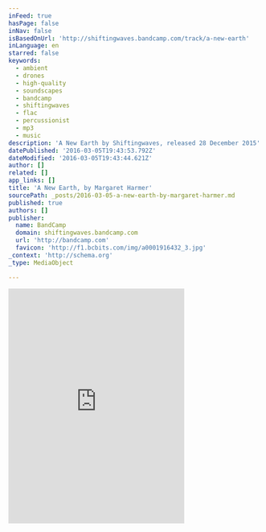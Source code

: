 ```yaml
---
inFeed: true
hasPage: false
inNav: false
isBasedOnUrl: 'http://shiftingwaves.bandcamp.com/track/a-new-earth'
inLanguage: en
starred: false
keywords:
  - ambient
  - drones
  - high-quality
  - soundscapes
  - bandcamp
  - shiftingwaves
  - flac
  - percussionist
  - mp3
  - music
description: 'A New Earth by Shiftingwaves, released 28 December 2015'
datePublished: '2016-03-05T19:43:53.792Z'
dateModified: '2016-03-05T19:43:44.621Z'
author: []
related: []
app_links: []
title: 'A New Earth, by Margaret Harmer'
sourcePath: _posts/2016-03-05-a-new-earth-by-margaret-harmer.md
published: true
authors: []
publisher:
  name: BandCamp
  domain: shiftingwaves.bandcamp.com
  url: 'http://bandcamp.com'
  favicon: 'http://f1.bcbits.com/img/a0001916432_3.jpg'
_context: 'http://schema.org'
_type: MediaObject

---
```

<iframe src="http://cdn.embedly.com/widgets/media.html?src=https%3A%2F%2Fbandcamp.com%2FEmbeddedPlayer%2Fv%3D2%2Ftrack%3D2051537011%2Fsize%3Dlarge%2Flinkcol%3D0084B4%2Fnotracklist%3Dtrue%2Ftwittercard%3Dtrue%2F&amp;url=http%3A%2F%2Fshiftingwaves.bandcamp.com%2Ftrack%2Fa-new-earth&amp;image=http%3A%2F%2Ff1.bcbits.com%2Fimg%2Fa0001916432_5.jpg&amp;key=b7d04c9b404c499eba89ee7072e1c4f7&amp;type=text%2Fhtml&amp;schema=bandcamp" width="350" height="467" scrolling="no" frameborder="0" allowfullscreen="allowfullscreen" style=""></iframe>